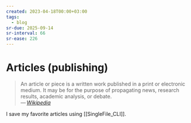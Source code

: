 ```yaml
---
created: 2023-04-18T00:00+03:00
tags:
  - blog
sr-due: 2025-09-14
sr-interval: 66
sr-ease: 226
---
```


# Articles (publishing)

> An article or piece is a written work published in a print or electronic medium. It may be for the purpose of propagating news, research results, academic analysis, or debate.\
> — <cite>[Wikipedia](https://en.wikipedia.org/wiki/Article)</cite>

I save my favorite articles using [[SingleFile_CLI]].
